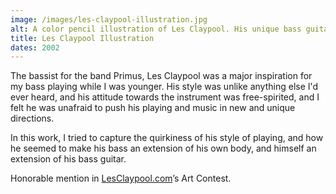 ```yaml
---
image: /images/les-claypool-illustration.jpg
alt: A color pencil illustration of Les Claypool. His unique bass guitar takes up the bottom portion of the work, and his head pops out of the end of the neck. The six strings are swinging around, tuning pegs stick out of the side of his head, and his mouth is open as if he's singing. The bass stands on a stage with the rest of his band quite small below him, speakers line the back of the stage and a crowd is seen in front of the stage.
title: Les Claypool Illustration
dates: 2002
---
```

The bassist for the band Primus, Les Claypool was a major inspiration for my bass playing while I was younger. His style was unlike anything else I'd ever heard, and his attitude towards the instrument was free-spirited, and I felt he was unafraid to push his playing and music in new and unique directions.

In this work, I tried to capture the quirkiness of his style of playing, and how he seemed to make his bass an extension of his own body, and himself an extension of his bass guitar.

Honorable mention in [LesClaypool.com](http://www.lesclaypool.com)’s Art Contest.

